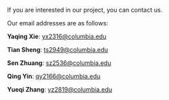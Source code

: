 
If you are interested in our project, you can contact us. 

Our email addresses are as follows:

**Yaqing Xie**: yx2316@columbia.edu

**Tian Sheng**: ts2949@columbia.edu

**Sen Zhuang**: sz2536@columbia.edu

**Qing Yin**: qy2166@columbia.edu

**Yueqi Zhang**: yz2819@columbia.edu
